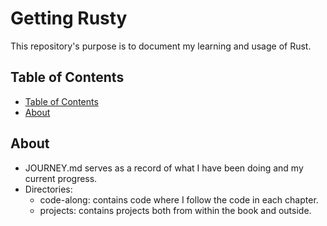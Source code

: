 # Getting Rusty

This repository's purpose is to document my learning and usage of Rust.

## Table of Contents

- [Table of Contents](#table-of-contents)
- [About](#about)

## About

- JOURNEY.md serves as a record of what I have been doing and my current progress.
- Directories:
  - code-along: contains code where I follow the code in each chapter.
  - projects: contains projects both from within the book and outside.

